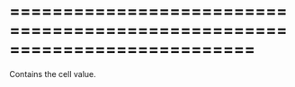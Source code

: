 <!--**
/*-------------------------------------------
    Auto-generated file. Do not modify.
-------------------------------------------

**-->
===========================================================================
===========================================================================

<!--shortDescription-->
Contains the cell value.
<!--/shortDescription-->

<!--fullDescription-->

<!--/fullDescription-->
